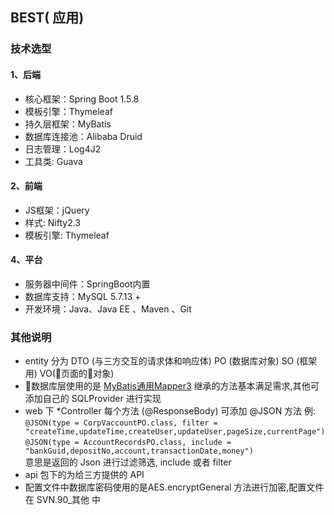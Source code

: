 ## BEST( 应用)

### 技术选型
#### 1、后端

- 核心框架：Spring Boot 1.5.8
- 模板引擎：Thymeleaf
- 持久层框架：MyBatis
- 数据库连接池：Alibaba Druid
- 日志管理：Log4J2
- 工具类: Guava
#### 2、前端

- JS框架：jQuery
- 样式: Nifty2.3
- 模板引擎: Thymeleaf
#### 4、平台

- 服务器中间件：SpringBoot内置
- 数据库支持：MySQL 5.7.13 +
- 开发环境：Java、Java EE 、Maven 、Git
### 其他说明
- entity 分为 DTO (与三方交互的请求体和响应体) PO (数据库对象) SO (框架用) VO(页面的对象)
- 数据库层使用的是 [MyBatis通用Mapper3](https://github.com/abel533/Mapper) 继承的方法基本满足需求,其他可添加自己的 SQLProvider 进行实现
- web 下 *Controller 每个方法 (@ResponseBody) 可添加 @JSON 方法
例:<br>
`@JSON(type = CorpVaccountPO.class, filter = "createTime,updateTime,createUser,updateUser,pageSize,currentPage")`<br>
`@JSON(type = AccountRecordsPO.class, include = "bankGuid,depositNo,account,transactionDate,money")`<br>
意思是返回的 Json 进行过滤筛选, include 或者 filter
- api 包下的为给三方提供的 API
- 配置文件中数据库密码使用的是AES.encryptGeneral 方法进行加密,配置文件在 SVN.90_其他 中